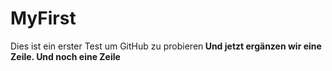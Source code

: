 # MyFirst
Dies ist ein erster Test um GitHub zu probieren<b>
Und jetzt ergänzen wir eine Zeile.
Und noch eine Zeile
